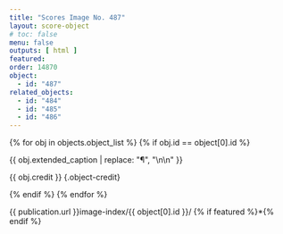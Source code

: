 ```yaml
---
title: "Scores Image No. 487"
layout: score-object
# toc: false
menu: false
outputs: [ html ]
featured: 
order: 14870
object:
  - id: "487"
related_objects:
  - id: "484"
  - id: "485"
  - id: "486"
---
```


{% for obj in objects.object_list %}
{% if obj.id == object[0].id %}

{{ obj.extended_caption | replace: "¶", "\n\n" }}

{{ obj.credit }} {.object-credit}

{% endif %}
{% endfor %}

<div class="object-credit object-url is-print-only">

{{ publication.url }}image-index/{{ object[0].id }}/ {% if featured %}*{% endif %}

</div>
